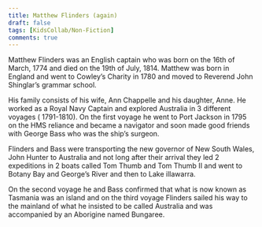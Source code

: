 ```yaml
---
title: Matthew Flinders (again)
draft: false
tags: [KidsCollab/Non-Fiction]
comments: true
---
```



Matthew Flinders was an English captain who was born on the 16th of March, 1774 and died on the 19th of July, 1814. Matthew was born in England and went to Cowley’s Charity in 1780 and moved to Reverend John Shinglar’s grammar school.

His family consists of his wife, Ann Chappelle and his daughter, Anne. He worked as a  Royal Navy Captain and explored Australia in 3 different voyages ( 1791-1810). On the first voyage he went to Port Jackson in 1795 on the HMS reliance and became a navigator and soon made good friends with George Bass who was the ship’s surgeon.

Flinders and Bass were transporting the new governor of New South  Wales, John Hunter to Australia and not long after their arrival they led 2 expeditions in 2 boats called Tom Thumb and Tom Thumb II and went to Botany Bay and George’s River and then to Lake illawarra.

On the second voyage he and Bass confirmed that what is now known as Tasmania was an island and on the third voyage Flinders sailed his way to the mainland of what he insisted to be called Australia and was accompanied by an Aborigine named Bungaree.
